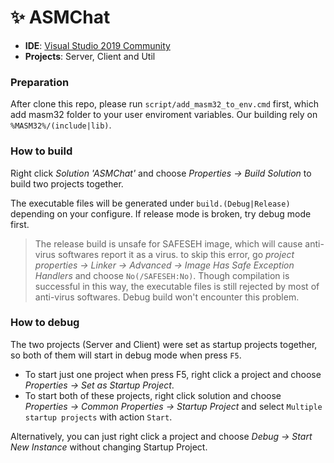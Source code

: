 # ✨ ASMChat

- **IDE**: [Visual Studio 2019 Community](https://visualstudio.microsoft.com/vs/older-downloads/)
- **Projects**: Server, Client and Util


### Preparation
After clone this repo, please run `script/add_masm32_to_env.cmd` first, which add masm32 folder to your user enviroment variables. Our building rely on `%MASM32%/(include|lib)`.


### How to build

Right click *Solution 'ASMChat'* and choose *Properties → Build Solution* to build two projects together.

The executable files will be generated under `build.(Debug|Release)` depending on your configure. If release mode is broken, try debug mode first.

> The release build is unsafe for SAFESEH image, which will cause anti-virus softwares report it as a virus. to skip this error, go *project properties → Linker → Advanced → Image Has Safe Exception Handlers* and choose `No(/SAFESEH:No)`. Though compilation is successful in this way, the executable files is still rejected by most of anti-virus softwares. Debug build won't encounter this problem.

### How to debug

The two projects (Server and Client) were set as startup projects together, so both of them will start in debug mode when press `F5`.

- To start just one project when press F5, right click a project and choose *Properties → Set as Startup Project*.
- To start both of these projects, right click solution and choose *Properties → Common Properties → Startup Project* and select `Multiple startup projects` with action `Start`.

Alternatively, you can just right click a project and choose *Debug → Start New Instance* without changing Startup Project.
